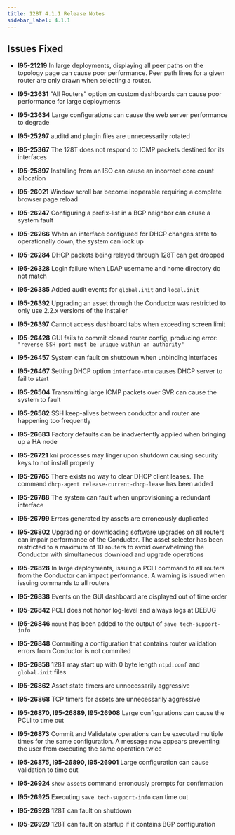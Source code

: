 ```yaml
---
title: 128T 4.1.1 Release Notes
sidebar_label: 4.1.1
---
```

## Issues Fixed
- **I95-21219** In large deployments, displaying all peer paths on the topology page can cause poor performance.  Peer path lines for a given router are only drawn when selecting a router.

- **I95-23631** "All Routers" option on custom dashboards can cause poor performance for large deployments

- **I95-23634** Large configurations can cause the web server performance to degrade

- **I95-25297** auditd and plugin files are unnecessarily rotated

- **I95-25367** The 128T does not respond to ICMP packets destined for its interfaces

- **I95-25897** Installing from an ISO can cause an incorrect core count allocation

- **I95-26021** Window scroll bar become inoperable requiring a complete browser page reload

- **I95-26247** Configuring a prefix-list in a BGP neighbor can cause a system fault

- **I95-26266** When an interface configured for DHCP changes state to operationally down, the system can lock up

- **I95-26284** DHCP packets being relayed through 128T can get dropped

- **I95-26328** Login failure when LDAP username and home directory do not match

- **I95-26385** Added audit events for `global.init` and `local.init`

- **I95-26392** Upgrading an asset through the Conductor was restricted to only use 2.2.x versions of the installer

- **I95-26397** Cannot access dashboard tabs when exceeding screen limit

- **I95-26428** GUI fails to commit cloned router config, producing error: `"reverse SSH port must be unique within an authority"`

- **I95-26457** System can fault on shutdown when unbinding interfaces

- **I95-26467** Setting DHCP option `interface-mtu` causes DHCP server to fail to start

- **I95-26504** Transmitting large ICMP packets over SVR can cause the system to fault

- **I95-26582** SSH keep-alives between conductor and router are happening too frequently

- **I95-26683** Factory defaults can be inadvertently applied when bringing up a HA node

- **I95-26721** kni processes may linger upon shutdown causing security keys to not install properly

- **I95-26765** There exists no way to clear DHCP client leases.  The command `dhcp-agent release-current-dhcp-lease` has been added

- **I95-26788** The system can fault when unprovisioning a redundant interface

- **I95-26799** Errors generated by assets are erroneously duplicated

- **I95-26802** Upgrading or downloading software upgrades on all routers can impair performance of the Conductor. The asset selector has been restricted to a maximum of 10 routers to avoid overwhelming the Conductor with simultaneous download and upgrade operations

- **I95-26828** In large deployments, issuing a PCLI command to all routers from the Conductor can impact performance.  A warning is issued when issuing commands to all routers

- **I95-26838** Events on the GUI dashboard are displayed out of time order

- **I95-26842** PCLI does not honor log-level and always logs at DEBUG

- **I95-26846** `mount` has been added to the output of `save tech-support-info`

- **I95-26848** Commiting a configuration that contains router validation errors from Conductor is not commited

- **I95-26858** 128T may start up with 0 byte length `ntpd.conf` and `global.init` files

- **I95-26862** Asset state timers are unnecessarily aggressive

- **I95-26868** TCP timers for assets are unnecessarily aggressive

- **I95-26870, I95-26889, I95-26908** Large configurations can cause the PCLI to time out

- **I95-26873** Commit and Validatate operations can be executed multiple times for the same configuration.  A message now appears preventing the user from executing the same operation twice

- **I95-26875, I95-26890, I95-26901** Large configuration can cause validation to time out

- **I95-26924** `show assets` command erronously prompts for confirmation

- **I95-26925** Executing `save tech-support-info` can time out

- **I95-26928** 128T can fault on shutdown

- **I95-26929** 128T can fault on startup if it contains BGP configuration
